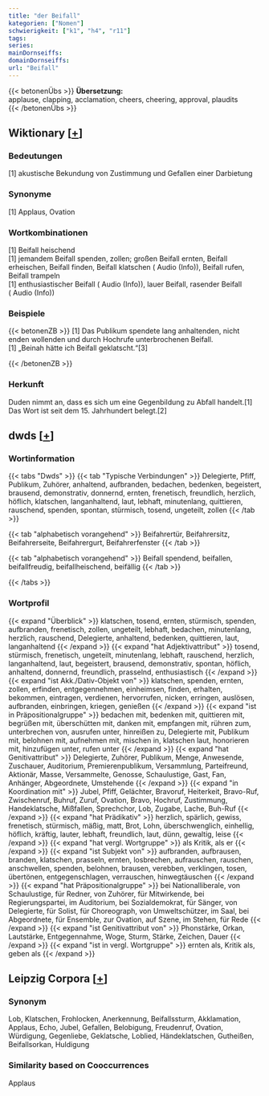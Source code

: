 ```yaml
---
title: "der Beifall"
kategorien: ["Nomen"]
schwierigkeit: ["k1", "h4", "r11"]
tags:
series:
mainDornseiffs:
domainDornseiffs:
url: "Beifall"
---
```


{{< betonenÜbs >}}
**Übersetzung:**  
applause, clapping, acclamation, cheers, cheering, approval, plaudits  
{{< /betonenÜbs >}}

## Wiktionary [[+](https://de.wiktionary.org/wiki/Beifall)]

### Bedeutungen
[1] akustische Bekundung von Zustimmung und Gefallen einer Darbietung  

### Synonyme
[1] Applaus, Ovation  

### Wortkombinationen
[1] Beifall heischend  
[1] jemandem Beifall spenden, zollen; großen Beifall ernten, Beifall erheischen, Beifall finden, Beifall klatschen ( Audio (Info)), Beifall rufen, Beifall trampeln  
[1] enthusiastischer Beifall ( Audio (Info)), lauer Beifall, rasender Beifall ( Audio (Info))  

### Beispiele
{{< betonenZB >}}
[1] Das Publikum spendete lang anhaltenden, nicht enden wollenden und durch Hochrufe unterbrochenen Beifall.  
[1] „Beinah hätte ich Beifall geklatscht.“[3]  

{{< /betonenZB >}}
### Herkunft
Duden nimmt an, dass es sich um eine Gegenbildung zu Abfall handelt.[1] Das Wort ist seit dem 15. Jahrhundert belegt.[2]  



## dwds [[+](https://www.dwds.de/wb/Beifall)]

### Wortinformation
{{< tabs "Dwds" >}}
{{< tab "Typische Verbindungen" >}}
Delegierte, Pfiff, Publikum, Zuhörer, anhaltend, aufbranden, bedachen, bedenken, begeistert, brausend, demonstrativ, donnernd, ernten, frenetisch, freundlich, herzlich, höflich, klatschen, langanhaltend, laut, lebhaft, minutenlang, quittieren, rauschend, spenden, spontan, stürmisch, tosend, ungeteilt, zollen
{{< /tab >}}

{{< tab "alphabetisch vorangehend" >}}
Beifahrertür, Beifahrersitz, Beifahrerseite, Beifahrergurt, Beifahrerfenster
{{< /tab >}}

{{< tab "alphabetisch vorangehend" >}}
Beifall spendend, beifallen, beifallfreudig, beifallheischend, beifällig
{{< /tab >}}

{{< /tabs >}}

### Wortprofil
{{< expand "Überblick" >}} klatschen, tosend, ernten, stürmisch, spenden, aufbranden, frenetisch, zollen, ungeteilt, lebhaft, bedachen, minutenlang, herzlich, rauschend, Delegierte, anhaltend, bedenken, quittieren, laut, langanhaltend {{< /expand >}}
{{< expand "hat Adjektivattribut" >}} tosend, stürmisch, frenetisch, ungeteilt, minutenlang, lebhaft, rauschend, herzlich, langanhaltend, laut, begeistert, brausend, demonstrativ, spontan, höflich, anhaltend, donnernd, freundlich, prasselnd, enthusiastisch {{< /expand >}}
{{< expand "ist Akk./Dativ-Objekt von" >}} klatschen, spenden, ernten, zollen, erfinden, entgegennehmen, einheimsen, finden, erhalten, bekommen, eintragen, verdienen, hervorrufen, nicken, erringen, auslösen, aufbranden, einbringen, kriegen, genießen {{< /expand >}}
{{< expand "ist in Präpositionalgruppe" >}} bedachen mit, bedenken mit, quittieren mit, begrüßen mit, überschütten mit, danken mit, empfangen mit, rühren zum, unterbrechen von, ausrufen unter, hinreißen zu, Delegierte mit, Publikum mit, belohnen mit, aufnehmen mit, mischen in, klatschen laut, honorieren mit, hinzufügen unter, rufen unter {{< /expand >}}
{{< expand "hat Genitivattribut" >}} Delegierte, Zuhörer, Publikum, Menge, Anwesende, Zuschauer, Auditorium, Premierenpublikum, Versammlung, Parteifreund, Aktionär, Masse, Versammelte, Genosse, Schaulustige, Gast, Fan, Anhänger, Abgeordnete, Umstehende {{< /expand >}}
{{< expand "in Koordination mit" >}} Jubel, Pfiff, Gelächter, Bravoruf, Heiterkeit, Bravo-Ruf, Zwischenruf, Buhruf, Zuruf, Ovation, Bravo, Hochruf, Zustimmung, Handeklatsche, Mißfallen, Sprechchor, Lob, Zugabe, Lache, Buh-Ruf {{< /expand >}}
{{< expand "hat Prädikativ" >}} herzlich, spärlich, gewiss, frenetisch, stürmisch, mäßig, matt, Brot, Lohn, überschwenglich, einhellig, höflich, kräftig, lauter, lebhaft, freundlich, laut, dünn, gewaltig, leise {{< /expand >}}
{{< expand "hat vergl. Wortgruppe" >}} als Kritik, als er {{< /expand >}}
{{< expand "ist Subjekt von" >}} aufbranden, aufbrausen, branden, klatschen, prasseln, ernten, losbrechen, aufrauschen, rauschen, anschwellen, spenden, belohnen, brausen, verebben, verklingen, tosen, übertönen, entgegenschlagen, verrauschen, hinwegtäuschen {{< /expand >}}
{{< expand "hat Präpositionalgruppe" >}} bei Nationalliberale, von Schaulustige, für Redner, von Zuhörer, für Mitwirkende, bei Regierungspartei, im Auditorium, bei Sozialdemokrat, für Sänger, von Delegierte, für Solist, für Choreograph, von Umweltschützer, im Saal, bei Abgeordnete, für Ensemble, zur Ovation, auf Szene, im Stehen, für Rede {{< /expand >}}
{{< expand "ist Genitivattribut von" >}} Phonstärke, Orkan, Lautstärke, Entgegennahme, Woge, Sturm, Stärke, Zeichen, Dauer {{< /expand >}}
{{< expand "ist in vergl. Wortgruppe" >}} ernten als, Kritik als, geben als {{< /expand >}}

## Leipzig Corpora [[+](https://corpora.uni-leipzig.de/en/res?word=Beifall&corpusId=deu_newscrawl-public_2018)]


### Synonym
Lob, Klatschen, Frohlocken, Anerkennung, Beifallssturm, Akklamation, Applaus, Echo, Jubel, Gefallen, Belobigung, Freudenruf, Ovation, Würdigung, Gegenliebe, Geklatsche, Loblied, Händeklatschen, Gutheißen, Beifallsorkan, Huldigung


### Similarity based on Cooccurrences
Applaus

